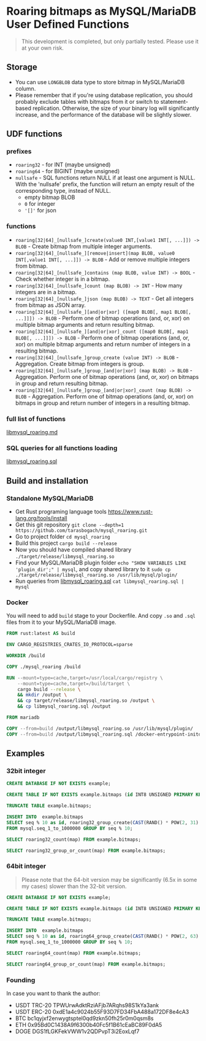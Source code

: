 # Roaring bitmaps as MySQL/MariaDB User Defined Functions

> This development is completed, but only partially tested. Please use it at your own risk.

## Storage
* You can use `LONGBLOB` data type to store bitmap in MySQL/MariaDB column.
* Please remember that if you're using database replication,
you should probably exclude tables with bitmaps from it or switch to statement-based replication.
Otherwise, the size of your binary log will significantly increase,
and the performance of the database will be slightly slower.

## UDF functions

### prefixes

* `roaring32` - for INT (maybe unsigned)
* `roaring64` - for BIGINT (maybe unsigned)
* `nullsafe` - SQL functions return NULL if at least one argument is NULL.
With the 'nullsafe' prefix, the function will return an empty result of the corresponding type, instead of NULL.
  * empty bitmap BLOB
  * `0` for integer
  * `'[]'` for json

### functions

* `roaring[32|64]_[nullsafe_]create(value0 INT,[value1 INT[, ...]]) -> BLOB` - Create bitmap from multiple integer arguments.
* `roaring[32|64]_[nullsafe_][remove|insert](map BLOB, value0 INT[,value1 INT[, ...]]) -> BLOB` - Add or remove multiple integers from bitmap.
* `roaring[32|64]_[nullsafe_]contains (map BLOB, value INT) -> BOOL` - Check whether integer is in a bitmap.
* `roaring[32|64]_[nullsafe_]count (map BLOB) -> INT` - How many integers are in a bitmap.
* `roaring[32|64]_[nullsafe_]json (map BLOB) -> TEXT` - Get all integers from bitmap as JSON array.
* `roaring[32|64]_[nullsafe_][and|or|xor] ([map0 BLOB[, map1 BLOB[, ...]]]) -> BLOB` - Perform one of bitmap operations (and, or, xor) on multiple bitmap arguments and return resulting bitmap.
* `roaring[32|64]_[nullsafe_][and|or|xor]_count ([map0 BLOB[, map1 BLOB[, ...]]]) -> BLOB` - Perform one of bitmap operations (and, or, xor) on multiple bitmap arguments and return number of integers in a resulting bitmap.
* `roaring[32|64]_[nullsafe_]group_create (value INT) -> BLOB` - Aggregation. Create bitmap from integers is group.
* `roaring[32|64]_[nullsafe_]group_[and|or|xor] (map BLOB) -> BLOB` - Aggregation. Perform one of bitmap operations (and, or, xor) on bitmaps in group and return resulting bitmap.
* `roaring[32|64]_[nullsafe_]group_[and|or|xor]_count (map BLOB) -> BLOB` - Aggregation. Perform one of bitmap operations (and, or, xor) on bitmaps in group and return number of integers in a resulting bitmap.

### full list of functions
[libmysql_roaring.md](libmysql_roaring.md)

### SQL queries for all functions loading
[libmysql_roaring.sql](libmysql_roaring.sql)

## Build and installation

### Standalone MySQL/MariaDB

* Get Rust programing language tools https://www.rust-lang.org/tools/install
* Get this git repository `git clone --depth=1 https://github.com/tarasbogach/mysql_roaring.git`
* Go to project folder `cd mysql_roaring`
* Build this project `cargo build --release`
* Now you should have compiled shared library `./target/release/libmysql_roaring.so`
* Find your MySQL/MariaDB plugin folder `echo "SHOW VARIABLES LIKE 'plugin_dir';" | mysql`,
and copy shared library to it `sudo cp ./target/release/libmysql_roaring.so /usr/lib/mysql/plugin/`
* Run queries from [libmysql_roaring.sql](libmysql_roaring.sql) `cat libmysql_roaring.sql | mysql`

### Docker

You will need to add `build` stage to your Dockerfile.
And copy `.so` and `.sql` files from it to your MySQL/MariaDB image.

```Dockerfile
FROM rust:latest AS build

ENV CARGO_REGISTRIES_CRATES_IO_PROTOCOL=sparse

WORKDIR /build

COPY ./mysql_roaring /build

RUN --mount=type=cache,target=/usr/local/cargo/registry \
    --mount=type=cache,target=/build/target \
    cargo build --release \
    && mkdir /output \
    && cp target/release/libmysql_roaring.so /output \
    && cp libmysql_roaring.sql /output

FROM mariadb

COPY --from=build /output/libmysql_roaring.so /usr/lib/mysql/plugin/
COPY --from=build /output/libmysql_roaring.sql /docker-entrypoint-initdb.d/
```

## Examples

### 32bit integer

```sql
CREATE DATABASE IF NOT EXISTS example;

CREATE TABLE IF NOT EXISTS example.bitmaps (id INT8 UNSIGNED PRIMARY KEY, map LONGBLOB);

TRUNCATE TABLE example.bitmaps;

INSERT INTO  example.bitmaps
SELECT seq % 10 as id, roaring32_group_create(CAST(RAND() * POW(2, 31) AS INTEGER)) as map
FROM mysql.seq_1_to_1000000 GROUP BY seq % 10;

SELECT roaring32_count(map) FROM example.bitmaps;

SELECT roaring32_group_or_count(map) FROM example.bitmaps;
```

### 64bit integer

> Please note that the 64-bit version may be significantly (6.5x in some my cases) slower than the 32-bit version.

```sql
CREATE DATABASE IF NOT EXISTS example;

CREATE TABLE IF NOT EXISTS example.bitmaps (id INT8 UNSIGNED PRIMARY KEY, map LONGBLOB);

TRUNCATE TABLE example.bitmaps;

INSERT INTO  example.bitmaps
SELECT seq % 10 as id, roaring64_group_create(CAST(RAND() * POW(2, 63) AS INTEGER)) as map
FROM mysql.seq_1_to_1000000 GROUP BY seq % 10;

SELECT roaring64_count(map) FROM example.bitmaps;

SELECT roaring64_group_or_count(map) FROM example.bitmaps;
```

### Founding

In case you want to thank the author:

* USDT TRC-20 TPWUrwAdktRziAFjb7ARqhs98S1kYa3ank
* USDT ERC-20 0xdE1a4c9024b55F93D7FD34FbA488a172DF8e4cA3
* BTC bc1qyjxf2enwygtsptel0qd9zkn50fh25r0m0qsm8s
* ETH 0x95Bd0C1438A9f6300b40Fc5f1B61cEaBC89F0dA5
* DOGE DGS1fLGKFekVWW1v2QDPvpT3i2EoxLqf7
